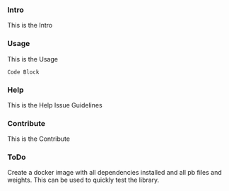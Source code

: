 
### Intro
This is the Intro

### Usage
This is the Usage
```
Code Block
```
### Help
This is the Help
Issue Guidelines

### Contribute
This is the Contribute

### ToDo
Create a docker image with all dependencies installed and all pb files and weights.
This can be used to quickly test the library.
